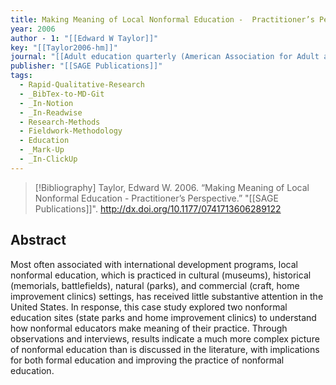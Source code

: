 ```yaml
---
title: Making Meaning of Local Nonformal Education -  Practitioner’s Perspective
year: 2006
author - 1: "[[Edward W Taylor]]"
key: "[[Taylor2006-hm]]"
journal: "[[Adult education quarterly (American Association for Adult and Continuing Education)]]"
publisher: "[[SAGE Publications]]"
tags:
  - Rapid-Qualitative-Research
  - _BibTex-to-MD-Git
  - _In-Notion
  - _In-Readwise
  - Research-Methods
  - Fieldwork-Methodology
  - Education
  - _Mark-Up
  - _In-ClickUp
---
```


> [!Bibliography]
> Taylor, Edward W. 2006. “Making Meaning of Local Nonformal Education -  Practitioner’s Perspective.” "[[SAGE Publications]]". http://dx.doi.org/10.1177/0741713606289122

## Abstract
Most often associated with international development programs, local nonformal education, which is practiced in cultural (museums), historical (memorials, battlefields), natural (parks), and commercial (craft, home improvement clinics) settings, has received little substantive attention in the United States. In response, this case study explored two nonformal education sites (state parks and home improvement clinics) to understand how nonformal educators make meaning of their practice. Through observations and interviews, results indicate a much more complex picture of nonformal education than is discussed in the literature, with implications for both formal education and improving the practice of nonformal education.